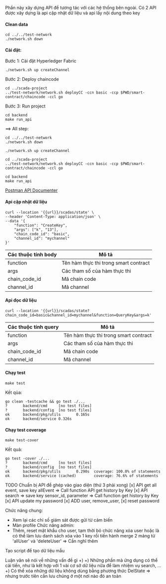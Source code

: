 Phần này xây dựng API để tương tác với các hệ thống bên ngoài. Có 2 API được xây dựng là api cập nhật dữ liệu và api lấy nội dung theo key

#### Clean data
```
cd ../../test-network
./network.sh down
```

#### Cài đặt:

Bước 1: Cài đặt Hyperledger Fabric
```
./network.sh up createChannel
```

Bước 2: Deploy chaincode
```
cd ../scada-project
../test-network/network.sh deployCC -ccn basic -ccp $PWD/smart-contract/chaincode -ccl go
```

Bước 3: Run project
```
cd backend
make run_api
```

==> All step:
```
cd ../../test-network
./network.sh down

./network.sh up createChannel

cd ../scada-project
../test-network/network.sh deployCC -ccn basic -ccp $PWD/smart-contract/chaincode -ccl go

cd backend
make run_api
```
[Postman API Documenter](https://documenter.getpostman.com/view/6827911/2s9Xy3sBBT)

#### Api cập nhật dữ liệu
```
curl --location '{{url}}/scadas/state' \
--header 'Content-Type: application/json' \
--data '{
    "function": "CreateKey",
    "args": ["k", "13"],
    "chain_code_id": "basic",
    "channel_id": "mychannel"
}'
```
| Các thuộc tính body | Mô tả |
|------------|-------|
| function | Tên hàm thực thi trong smart contract|
| args     | Các tham số của hàm thực thi |
| chain_code_id | Mã chain code |
| channel_id | Mã channel |

#### Api đọc dữ liệu
```
curl --location '{{url}}/scadas/state?chain_code_id=basic&channel_id=mychannel&function=QueryKey&args=k'
```
| Các thuộc tính query | Mô tả |
|------------|-------|
| function | Tên hàm thực thi trong smart contract|
| args     | Các tham số của hàm thực thi |
| chain_code_id | Mã chain code |
| channel_id | Mã channel |


#### Chạy test

```
make test
```
Kết qủa:
```
go clean -testcache && go test ./...
?       backend/cmd     [no test files]
?       backend/config  [no test files]
ok      backend/pkg/utils       0.165s
ok      backend/service 0.326s
```

#### Chạy test coverage
```
make test-cover
```

Kết quả:
```
go test -cover ./...
?       backend/cmd     [no test files]
?       backend/config  [no test files]
ok      backend/pkg/utils       0.290s  coverage: 100.0% of statements
ok      backend/service (cached)        coverage: 76.6% of statements
```

TODO
Chuẩn bị API để ghép vào giao diện (thứ 3 phải xong)
[x] API get all event, save key allEvent => Call function API get history by Key
[x] API search => save key sensor_id, parameter => Call function get history by Key
[x] API update my password
[x] ADD user, 
remove_user,
[x] reset password

Chức năng chung:
- Xem lại các chỉ số giám sát được gửi từ cảm biến
- Màn profile
Chức năng admin:
- Thêm, reset mật khẩu cho user, tạm thời bỏ chức năng xóa user hoặc là có thể làm lưu danh sách xóa vào 1 key rồi tiến hành merge 2 mảng từ 'allUser' và 'deleteUser' => Cần nghĩ thêm


Tạo script để tạo dữ liệu mẫu

Luận văn sẽ nói về những vấn đề gì
+) 
+) Những phần mà ứng dụng có thể cải tiến, như là kết hợp với 1 vài cơ sở dữ liệu nữa để làm nhiệm vụ search, ...
+) Có thể xóa những dữ liệu không dùng bằng phương thức DelState => nhưng trước tiên cần lưu chúng ở một nơi nào đó an toàn

